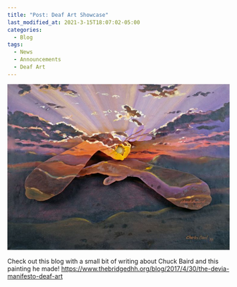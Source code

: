 ```yaml
---
title: "Post: Deaf Art Showcase"
last_modified_at: 2021-3-15T18:07:02-05:00
categories:
  - Blog
tags:
  - News
  - Announcements
  - Deaf Art
---
```


![Chuck Baird Painting](https://github.com/Bamboo72/ENGL-2010-Mock-ASL-Website/blob/main/assets/images/chuck-baird.jfif)

Check out this blog with a small bit of writing about Chuck Baird and this painting he made!
https://www.thebridgedhh.org/blog/2017/4/30/the-devia-manifesto-deaf-art
